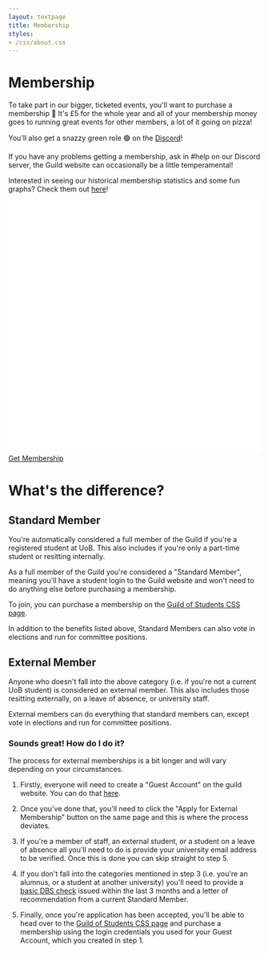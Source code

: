 ```yaml
---
layout: textpage
title: Membership
styles:
- /css/about.css
---
```


# Membership

To take part in our bigger, ticketed events, you'll want to purchase a
membership 🎉 It's £5 for the whole year and all of your membership money goes
to running great events for other members, a lot of it going on pizza!

You'll also get a snazzy green role 🟢 on the [Discord](/discord)!

If you have any problems getting a membership, ask in #help on our Discord
server, the Guild website can occasionally be a little temperamental!

Interested in seeing our historical membership statistics and some fun graphs? Check them out [here](/membership-stats)!

<div class="text-center">
  <a href="/join" class="button guild-button">
    <img src="/assets/about/guild-logo.svg" class="text-img" alt="Get Membership">
    Get Membership
  </a>
</div>



<div class="section-box" markdown="1">

<div class="text-center" markdown="1">

# What's the difference?

</div>

## Standard Member

You're automatically considered a full member of the Guild if you're a registered student at UoB. 
This also includes if you're only a part-time student or resitting internally.

As a full member of the Guild you're considered a "Standard Member", meaning you'll have a student login to the Guild website and won't need to do anything else before purchasing a membership.

To join, you can purchase a membership on the [Guild of Students CSS page](/join).

In addition to the benefits listed above, Standard Members can also vote in elections and run for committee positions.

## External Member

Anyone who doesn't fall into the above category (i.e. if you're not a current UoB student) is considered an external member.
This also includes those resitting externally, on a leave of absence, or university staff.

External members can do everything that standard members can, except vote in elections and run for committee positions.

### Sounds great! How do I do it?

The process for external memberships is a bit longer and will vary depending on your circumstances.

1. Firstly, everyone will need to create a "Guest Account" on the guild website. You can do that [here](https://www.guildofstudents.com/about/memberships/).

2. Once you've done that, you'll need to click the "Apply for External Membership" button on the same page and this is where the process deviates.

3. If you're a member of staff, an external student, or a student on a leave of absence all you'll need to do is provide your university email address to be verified. Once this is done you can skip straight to step 5.

4. If you don't fall into the categories mentioned in step 3 (i.e. you're an alumnus, or a student at another university) you'll need to provide a [basic DBS check](https://www.gov.uk/request-copy-criminal-record) issued within the last 3 months and a letter of recommendation from a current Standard Member. 

5. Finally, once you're application has been accepted, you'll be able to head over to the [Guild of Students CSS page](/join) and purchase a membership using the login credentials you used for your Guest Account, which you created in step 1.


</div>
